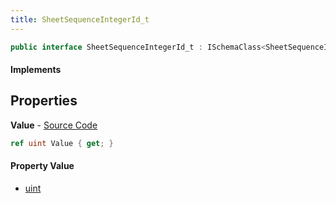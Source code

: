 ```yaml
---
title: SheetSequenceIntegerId_t
---
```


```csharp
public interface SheetSequenceIntegerId_t : ISchemaClass<SheetSequenceIntegerId_t>, ISchemaField, ISchemaClass, INativeHandle
```

#### Implements

## Properties

**Value** - [Source Code](https://github.com/swiftly-solution/swiftlys2/blob/main/managed/src/SwiftlyS2.Generated/Schemas/Interfaces/SheetSequenceIntegerId_t.cs#L16)

```csharp
ref uint Value { get; }
```

#### Property Value

- [uint](https://learn.microsoft.com/dotnet/api/system.uint32)

